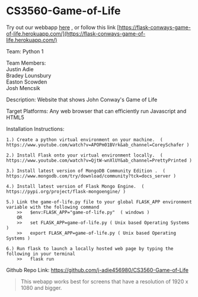 # CS3560-Game-of-Life  
  
Try out our webbapp [here](https://flask-conways-game-of-life.herokuapp.com/) , or follow this link [https://flask-conways-game-of-life.herokuapp.com/](https://flask-conways-game-of-life.herokuapp.com/)  
  
Team:  Python 1  
  
Team Members:  
		Justin Adie  
		Bradey Lounsbury   
		Easton Scowden  
		Josh Mencsik  

Description:   Website that shows John Conway's Game of Life

Target Platforms:  Any web browser that can efficiently run Javascript and HTML5

Installation Instructions:  
    
    1.) Create a python virtual environment on your machine.  ( https://www.youtube.com/watch?v=APOPm01BVrk&ab_channel=CoreySchafer )
   
    2.) Install Flask onto your virtual environment locally.  ( https://www.youtube.com/watch?v=QjtW-wnXlUY&ab_channel=PrettyPrinted )

    3.) Install latest version of MongoDB Community Edition .  ( https://www.mongodb.com/try/download/community?tck=docs_server )

    4.) Install latest version of Flask Mongo Engine.  ( https://pypi.org/project/flask-mongoengine/ )
   
    5.) Link the game-of-life.py file to your global FLASK_APP environment variable with the following command 
        >>   $env:FLASK_APP="game-of-life.py"  ( windows )
        OR
        >>   set FLASK_APP=game-of-life.py ( Unix based Operating Systems )
        >>   export FLASK_APP=game-of-life.py ( Unix based Operating Systems )
    
    6.) Run flask to launch a locally hosted web page by typing the following in your terminal
        >>   flask run 

Github Repo Link:  https://github.com/j-adie456980/CS3560-Game-of-Life

> This webapp works best for screens that have a resolution of 1920 x 1080 and bigger.  
